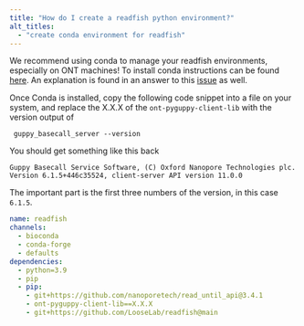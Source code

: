 ```yaml
---
title: "How do I create a readfish python environment?"
alt_titles:
  - "create conda environment for readfish"
---
```


We recommend using conda to manage your readfish environments, especially on ONT machines!
To install conda instructions can be found [here](https://docs.conda.io/projects/conda/en/latest/user-guide/install/index.html#regular-installation).
An explanation is found in an answer to this [issue](https://github.com/LooseLab/readfish/issues/124#issuecomment-759599319) as well.

Once Conda is installed, copy the following code snippet into a file on your system, and replace the X.X.X of the `ont-pyguppy-client-lib` with the version output of

```console
 guppy_basecall_server --version
```

You should get something like this back

    Guppy Basecall Service Software, (C) Oxford Nanopore Technologies plc. Version 6.1.5+446c35524, client-server API version 11.0.0

The important part is the first three numbers of the version, in this case `6.1.5`.

```yaml
name: readfish
channels:
  - bioconda
  - conda-forge
  - defaults
dependencies:
  - python=3.9
  - pip
  - pip:
    - git+https://github.com/nanoporetech/read_until_api@3.4.1
    - ont-pyguppy-client-lib==X.X.X
    - git+https://github.com/LooseLab/readfish@main
```
